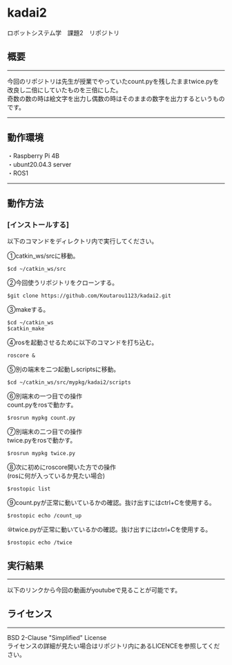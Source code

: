 # kadai2
ロボットシステム学　課題2　リポジトリ
## 概要
---
今回のリポジトリは先生が授業でやっていたcount.pyを残したままtwice.pyを改良し二倍にしていたものを三倍にした。  
奇数の数の時は絵文字を出力し偶数の時はそのままの数字を出力するというものです。

---
## 動作環境  
・Raspberry Pi 4B  
・ubunt20.04.3 server  
・ROS1  

---
## 動作方法  
### [インストールする]  
以下のコマンドをディレクトリ内で実行してください。  

①catkin_ws/srcに移動。  
```
$cd ~/catkin_ws/src  
```

②今回使うリポジトリをクローンする。  
```
$git clone https://github.com/Koutarou1123/kadai2.git  
```

③makeする。  
```  
$cd ~/catkin_ws  
$catkin_make  
```  

④rosを起動させるために以下のコマンドを打ち込む。  
```  
roscore &  
```  

⑤別の端末を二つ起動しscriptsに移動。
```  
$cd ~/catkin_ws/src/mypkg/kadai2/scripts  
```  

⑥別端末の一つ目での操作  
count.pyをrosで動かす。  
```  
$rosrun mypkg count.py  
```  

⑦別端末の二つ目での操作  
twice.pyをrosで動かす。  
```  
$rosrun mypkg twice.py  
```  

⑧次に初めにroscore開いた方での操作  
(rosに何が入っているか見たい場合)  
```  
$rostopic list  
```  

⑨count.pyが正常に動いているかの確認。抜け出すにはctrl+Cを使用する。   
```  
$rostopic echo /count_up  
```  

⑩twice.pyが正常に動いているかの確認。抜け出すにはctrl+Cを使用する。  
```  
$rostopic echo /twice  
```  

## 実行結果  
---
以下のリンクから今回の動画がyoutubeで見ることが可能です。  

## ライセンス  
---
BSD 2-Clause "Simplified" License  
ライセンスの詳細が見たい場合はリポジトリ内にあるLICENCEを参照してください。

  




















